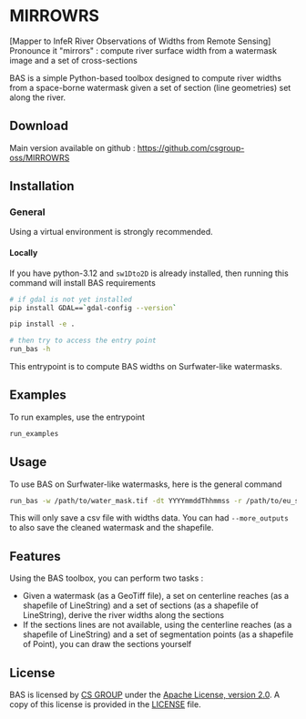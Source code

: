 # MIRROWRS
[Mapper to InfeR River Observations of Widths from Remote Sensing]
Pronounce it "mirrors" : compute river surface width from a watermask image and a set of cross-sections

BAS is a simple Python-based toolbox designed to compute river widths from a space-borne watermask given a set of section (line geometries) set along the river.

## Download

Main version available on github : https://github.com/csgroup-oss/MIRROWRS

## Installation

### General

Using a virtual environment is strongly recommended.

#### Locally

If you have python-3.12 and `sw1Dto2D` is already installed, then running this command will install BAS requirements

```bash
# if gdal is not yet installed 
pip install GDAL==`gdal-config --version`

pip install -e .

# then try to access the entry point
run_bas -h
```

This entrypoint is to compute BAS widths on Surfwater-like watermasks.

## Examples

To run examples, use the entrypoint

```bash
run_examples
```

## Usage

To use BAS on Surfwater-like watermasks, here is the general command

```bash
run_bas -w /path/to/water_mask.tif -dt YYYYmmddThhmmss -r /path/to/eu_sword_reaches_hb23_v16.shp -n /path/to/eu_sword_nodes_hb23_v16.shp -o /path/to/output/directory
```

This will only save a csv file with widths data. You can had `--more_outputs` to also save the cleaned watermask and the shapefile.  


## Features

Using the BAS toolbox, you can perform two tasks :

- Given a watermask (as a GeoTiff file), a set on centerline reaches (as a shapefile of LineString) and a set of sections (as a shapefile of LineString),
derive the river widths along the sections
- If the sections lines are not available, using the centerline reaches (as a shapefile of LineString) and a set of segmentation points (as a shapefile of Point),
you can draw the sections yourself


## License

BAS is licensed by [CS GROUP](https://www.c-s.fr/) under
the [Apache License, version 2.0](http://www.apache.org/licenses/LICENSE-2.0.html).
A copy of this license is provided in the [LICENSE](LICENSE) file.